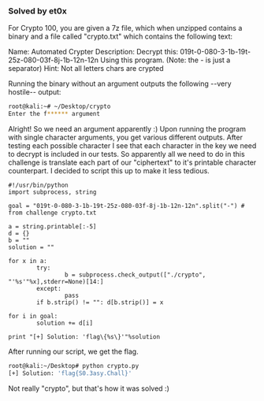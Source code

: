### Solved by et0x

For Crypto 100, you are given a 7z file, which when unzipped contains a binary and a file called "crypto.txt" which contains the following text:

Name: Automated Crypter
Description:
    Decrypt this:
    019t-0-080-3-1b-19t-25z-080-03f-8j-1b-12n-12n
    Using this program.
    (Note: the - is just a separator)
Hint: Not all letters chars are crypted

Running the binary without an argument outputs the following --very hostile-- output:

```bash
root@kali:~# ~/Desktop/crypto
Enter the f****** argument
```

Alright!  So we need an argument apparently :)  Upon running the program with single character arguments, you get various different outputs.  After testing each possible character I see that each character in the key we need to decrypt is included in our tests.  So apparently all we need to do in this challenge is translate each part of our "ciphertext" to it's printable character counterpart.  I decided to script this up to make it less tedious.

```
#!/usr/bin/python
import subprocess, string

goal = "019t-0-080-3-1b-19t-25z-080-03f-8j-1b-12n-12n".split("-") # from challenge crypto.txt

a = string.printable[:-5]
d = {}
b = ""
solution = ""

for x in a:
        try:
                b = subprocess.check_output(["./crypto", "'%s'"%x],stderr=None)[14:]
        except:
                pass
        if b.strip() != "": d[b.strip()] = x

for i in goal:
        solution += d[i]

print "[+] Solution: 'flag\{%s\}'"%solution
```


After running our script, we get the flag.

```bash
root@kali:~/Desktop# python crypto.py 
[+] Solution: 'flag{S0.3asy.Chall}'
```

Not really "crypto", but that's how it was solved :)

